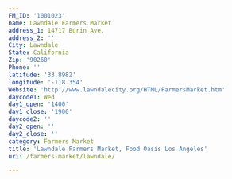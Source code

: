 ```yaml
---
FM_ID: '1001023'
name: Lawndale Farmers Market
address_1: 14717 Burin Ave.
address_2: ''
City: Lawndale
State: California
Zip: '90260'
Phone: ''
latitude: '33.8982'
longitude: '-118.354'
Website: 'http://www.lawndalecity.org/HTML/FarmersMarket.htm'
daycode1: Wed
day1_open: '1400'
day1_close: '1900'
daycode2: ''
day2_open: ''
day2_close: ''
category: Farmers Market
title: 'Lawndale Farmers Market, Food Oasis Los Angeles'
uri: /farmers-market/lawndale/

---
```

